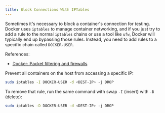 ```yaml
---
title: Block Connections With IPTables
---
```


Sometimes it's necessary to block a container's connection for testing. Docker uses `iptables` to
manage container networking, and if you just try to add a rule to the normal `iptables` chains or
use a tool like `ufw`, Docker will typically end up bypassing those rules. Instead, you need to add
rules to a specific chain called `DOCKER-USER`.

References:
- [Docker: Packet filtering and firewalls](https://docs.docker.com/network/packet-filtering-firewalls/)

Prevent all containers on the host from accessing a specific IP:

```bash
sudo iptables -I DOCKER-USER -d <DEST-IP> -j DROP
```

To remove that rule, run the same command with swap `-I` (insert) with `-D` (delete):

```bash
sudo iptables -D DOCKER-USER -d <DEST-IP> -j DROP
```
